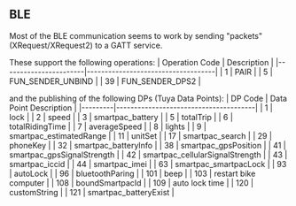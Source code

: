 ## BLE
Most of the BLE communication seems to work by sending "packets" (XRequest/XRequest2) to a GATT service.

These support the following operations:
| Operation Code        | Description                        |
|-----------------------|------------------------------------|
| 1                     | PAIR                               |
| 5                     | FUN_SENDER_UNBIND                  |
| 39                    | FUN_SENDER_DPS2                    |

and the publishing of the following DPs (Tuya Data Points):
| DP Code | Data Point Description               |
|---------|---------------------------------------|
| 1       | lock                                  |
| 2       | speed                                 |
| 3       | smartpac_battery                      |
| 5       | totalTrip                             |
| 6       | totalRidingTime                       |
| 7       | averageSpeed                          |
| 8       | lights                                |
| 9       | smartpac_estimatedRange               |
| 11      | unitSet                               |
| 17      | smartpac_search                       |
| 29      | phoneKey                              |
| 32      | smartpac_batteryInfo                  |
| 38      | smartpac_gpsPosition                  |
| 41      | smartpac_gpsSignalStrength            |
| 42      | smartpac_cellularSignalStrength       |
| 43      | smartpac_iccid                        |
| 44      | smartpac_imei                         |
| 63      | smartpac_smartpacLock                 |
| 93      | autoLock                              |
| 96      | bluetoothParing                       |
| 101     | beep                                  |
| 103     | restart bike computer                 |
| 108     | boundSmartpacId                       |
| 109     | auto lock time                        |
| 120     | customString                          |
| 121     | smartpac_batteryExist                 |